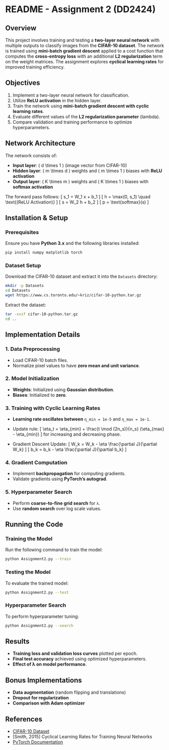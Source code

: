 # README - Assignment 2 (DD2424)

## Overview
This project involves training and testing a **two-layer neural network** with multiple outputs to classify images from the **CIFAR-10 dataset**. The network is trained using **mini-batch gradient descent** applied to a cost function that computes the **cross-entropy loss** with an additional **L2 regularization** term on the weight matrices. The assignment explores **cyclical learning rates** for improved training efficiency.

## Objectives
1. Implement a two-layer neural network for classification.
2. Utilize **ReLU activation** in the hidden layer.
3. Train the network using **mini-batch gradient descent with cyclic learning rates**.
4. Evaluate different values of the **L2 regularization parameter** (lambda).
5. Compare validation and training performance to optimize hyperparameters.

## Network Architecture
The network consists of:
- **Input layer**: \( d \times 1 \) (image vector from CIFAR-10)
- **Hidden layer**: \( m \times d \) weights and \( m \times 1 \) biases with **ReLU activation**
- **Output layer**: \( K \times m \) weights and \( K \times 1 \) biases with **softmax activation**

The forward pass follows:
\[
s_1 = W_1 x + b_1
\]
\[
h = \max(0, s_1) \quad \text{(ReLU Activation)}
\]
\[
s = W_2 h + b_2
\]
\[
p = \text{softmax}(s)
\]

## Installation & Setup
### Prerequisites
Ensure you have **Python 3.x** and the following libraries installed:
```bash
pip install numpy matplotlib torch
```

### Dataset Setup
Download the CIFAR-10 dataset and extract it into the `Datasets` directory:
```bash
mkdir -p Datasets
cd Datasets
wget https://www.cs.toronto.edu/~kriz/cifar-10-python.tar.gz
```
Extract the dataset:
```bash
tar -xvzf cifar-10-python.tar.gz
cd ..
```

## Implementation Details
### 1. Data Preprocessing
- Load CIFAR-10 batch files.
- Normalize pixel values to have **zero mean and unit variance**.

### 2. Model Initialization
- **Weights**: Initialized using **Gaussian distribution**.
- **Biases**: Initialized to **zero**.

### 3. Training with Cyclic Learning Rates
- **Learning rate oscillates between** `η_min = 1e-5` and `η_max = 1e-1`.
- Update rule:
  \[
  \eta_t = \eta_{min} + \frac{t \mod (2n_s)}{n_s} (\eta_{max} - \eta_{min})
  \]
  for increasing and decreasing phase.

- Gradient Descent Update:
  \[
  W_k = W_k - \eta \frac{\partial J}{\partial W_k}
  \]
  \[
  b_k = b_k - \eta \frac{\partial J}{\partial b_k}
  \]

### 4. Gradient Computation
- Implement **backpropagation** for computing gradients.
- Validate gradients using **PyTorch’s autograd**.

### 5. Hyperparameter Search
- Perform **coarse-to-fine grid search** for `λ`.
- Use **random search** over log scale values.

## Running the Code
### Training the Model
Run the following command to train the model:
```bash
python Assignment2.py --train
```

### Testing the Model
To evaluate the trained model:
```bash
python Assignment2.py --test
```

### Hyperparameter Search
To perform hyperparameter tuning:
```bash
python Assignment2.py --search
```

## Results
- **Training loss and validation loss curves** plotted per epoch.
- **Final test accuracy** achieved using optimized hyperparameters.
- **Effect of λ on model performance**.

## Bonus Implementations
- **Data augmentation** (random flipping and translations)
- **Dropout for regularization**
- **Comparison with Adam optimizer**

## References
- [CIFAR-10 Dataset](https://www.cs.toronto.edu/~kriz/cifar.html)
- [Smith, 2015] Cyclical Learning Rates for Training Neural Networks
- [PyTorch Documentation](https://pytorch.org/docs/stable/index.html)


